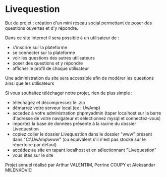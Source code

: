 # Livequestion

But du projet : création d'un mini réseau social permettant de poser des questions ouvertes et d'y répondre.

Dans ce site internet il sera possible à un utilisateur de :

- s'inscrire sur la plateforme
- se connecter sur la plateforme
- voir les questions des autres utilisateurs
- poser des questions et y répondre
- afficher le profil de chaque utilisateur

Une administration du site sera accessible afin de modérer les questions ainsi que les utilisateurs

Si vous souhaitez téléchager notre projet, rien de plus simple :
- téléchagez et décompressez le .zip
- démarrez votre serveur local (ex : UwAmp)
- accedez à votre administration phpmyadmin (taper localhost sur la barre d'adresse de votre navigateur et sélectionnez mysql et connectez-vous)
- importez la base de données présente à la racine du dossier Livequestion
- copiez coller le dossier Livequestion dans le dossier "www" présent dans "C:\UwAmp\www" (ou équivalent s'il n'est pas stocké sur le répertoire par défaut)
- accédez au site en tapant localhost et en sélectionnant "Livequestion"
- vous êtes sur le site

Projet annuel réalisé par Arthur VALENTIM, Perrine COUPY et Aleksandar MILENKOVIC
